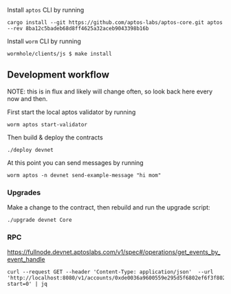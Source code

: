 
Install `aptos` CLI by running
```shell
cargo install --git https://github.com/aptos-labs/aptos-core.git aptos --rev 8ba12c5badeb68d8ff4625a32aceb9043398b16b
```

Install `worm` CLI by running
```
wormhole/clients/js $ make install
```

## Development workflow

NOTE: this is in flux and likely will change often, so look back here every now
and then.

First start the local aptos validator by running

``` shell
worm aptos start-validator
```

Then build & deploy the contracts

``` shell
./deploy devnet
```

At this point you can send messages by running

``` shell
worm aptos -n devnet send-example-message "hi mom"
```

### Upgrades

Make a change to the contract, then rebuild and run the upgrade script:

``` shell
./upgrade devnet Core
```

### RPC

https://fullnode.devnet.aptoslabs.com/v1/spec#/operations/get_events_by_event_handle

``` shell
curl --request GET --header 'Content-Type: application/json'  --url 'http://localhost:8080/v1/accounts/0xde0036a9600559e295d5f6802ef6f3f802f510366e0c23912b0655d972166017/events/0xde0036a9600559e295d5f6802ef6f3f802f510366e0c23912b0655d972166017::state::WormholeMessageHandle/event?start=0' | jq
```


